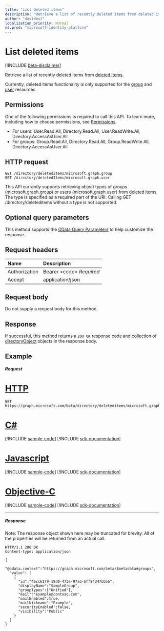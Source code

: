 ```yaml
---
title: "List deleted items"
description: "Retrieve a list of recently deleted items from deleted items."
author: "davidmu1"
localization_priority: Normal
ms.prod: "microsoft-identity-platform"
---
```


# List deleted items

[!INCLUDE [beta-disclaimer](../../includes/beta-disclaimer.md)]

Retrieve a list of recently deleted items from [deleted items](../resources/directory.md).

Currently, deleted items functionality is only supported for the [group](../resources/group.md) and [user](../resources/user.md) resources.

## Permissions
One of the following permissions is required to call this API. To learn more, including how to choose permissions, see [Permissions](/graph/permissions-reference).

* For users: User.Read.All, Directory.Read.All, User.ReadWrite.All, Directory.AccessAsUser.All
* For groups: Group.Read.All, Directory.Read.All, Group.ReadWrite.All, Directory.AccessAsUser.All

## HTTP request
<!-- { "blockType": "ignored" } -->
```http 
GET /directory/deleteditems/microsoft.graph.group
GET /directory/deletedItems/microsoft.graph.user
```

This API currently supports retrieving object types of groups (microsoft.graph.group) or users (microsoft.graph.user) from deleted items. The type is specified as a required part of the URI. Calling GET /directory/deleteditems without a type is not supported.

## Optional query parameters
This method supports the [OData Query Parameters](https://developer.microsoft.com/graph/docs/concepts/query_parameters) to help customize the response.

## Request headers
| Name      |Description|
|:----------|:----------|
| Authorization  | Bearer &lt;code&gt; *Required*|
| Accept  | application/json |

## Request body
Do not supply a request body for this method.

## Response

If successful, this method returns a `200 OK` response code and collection of [directoryObject](../resources/directoryobject.md) objects in the response body.
## Example
##### Request


# [HTTP](#tab/http)
<!-- {
  "blockType": "request",
  "name": "get_deleteditems"
}-->
```http
GET https://graph.microsoft.com/beta/directory/deleteditems/microsoft.graph.group
```
# [C#](#tab/csharp)
[!INCLUDE [sample-code](../includes/snippets/csharp/get-deleteditems-csharp-snippets.md)]
[!INCLUDE [sdk-documentation](../includes/snippets/snippets-sdk-documentation-link.md)]

# [Javascript](#tab/javascript)
[!INCLUDE [sample-code](../includes/snippets/javascript/get-deleteditems-javascript-snippets.md)]
[!INCLUDE [sdk-documentation](../includes/snippets/snippets-sdk-documentation-link.md)]

# [Objective-C](#tab/objc)
[!INCLUDE [sample-code](../includes/snippets/objc/get-deleteditems-objc-snippets.md)]
[!INCLUDE [sdk-documentation](../includes/snippets/snippets-sdk-documentation-link.md)]

---

##### Response
Note: The response object shown here may be truncated for brevity. All of the properties will be returned from an actual call.
<!-- {
  "blockType": "response",
  "truncated": true,
  "@odata.type": "microsoft.graph.directoryObject",
  "isCollection": true
} -->
```http
HTTP/1.1 200 OK
Content-type: application/json

{
  "@odata.context":"https://graph.microsoft.com/beta/$metadata#groups",
  "value": [
    {
      "id":"46cc6179-19d0-473e-97ad-6ff84347bbbb",
      "displayName":"SampleGroup",
      "groupTypes":["Unified"],
      "mail":"example@contoso.com",
      "mailEnabled":true,
      "mailNickname":"Example",
      "securityEnabled":false,
      "visibility":"Public"
    }
  ]
}
```

<!-- uuid: 8fcb5dbc-d5aa-4681-8e31-b001d5168d79
2015-10-25 14:57:30 UTC -->
<!--
{
  "type": "#page.annotation",
  "description": "List deleteditems",
  "keywords": "",
  "section": "documentation",
  "tocPath": "",
  "suppressions": [
  ]
}
-->
